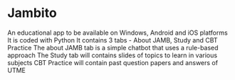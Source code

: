 # Jambito
An educational app to be available on Windows, Android and iOS platforms
It is coded with Python
It contains 3 tabs - About JAMB, Study and CBT Practice
The about JAMB tab is a simple chatbot that uses a rule-based approach
The Study tab will contains slides of topics to learn in various subjects 
CBT Practice will contain past question papers and answers of UTME
